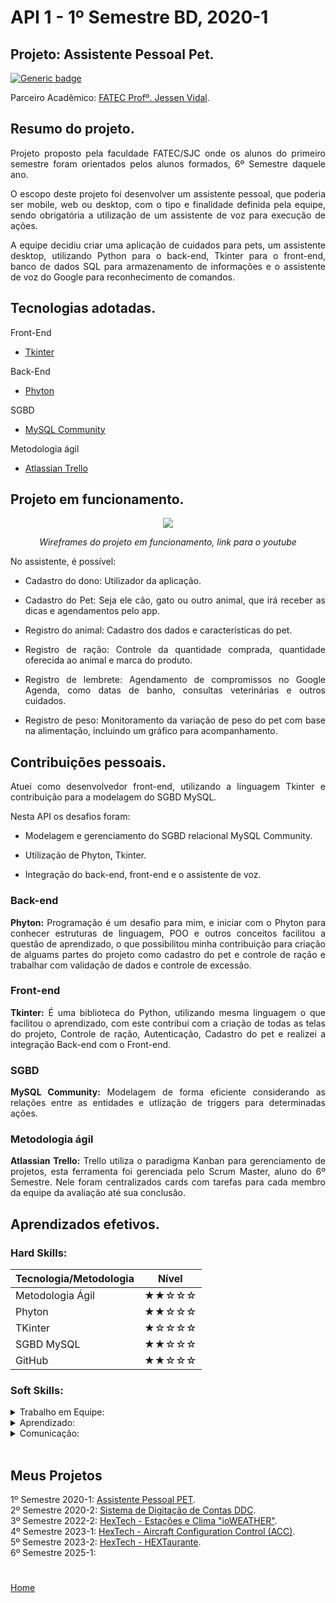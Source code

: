 # API 1 - 1º Semestre BD, 2020-1

## Projeto: Assistente Pessoal Pet.

[![Generic badge](https://img.shields.io/badge/GitHub-Repositório-blue.svg)](https://github.com/matheushgf/AssistentePessoalPet)

Parceiro Acadêmico: [FATEC Profº. Jessen Vidal](https://fatecsjc-prd.azurewebsites.net/).

## Resumo do projeto.
<p align="justify">Projeto proposto pela faculdade FATEC/SJC onde os alunos do primeiro semestre foram orientados pelos alunos formados, 6º Semestre daquele ano.</p>

<p align="justify">O escopo deste projeto foi desenvolver um assistente pessoal, que poderia ser mobile, web ou desktop, com o tipo e finalidade definida pela equipe, sendo obrigatória a utilização de um assistente de voz para execução de ações.</p>

<p align="justify">A equipe decidiu criar uma aplicação de cuidados para pets, um assistente desktop, utilizando Python para o back-end, Tkinter para o front-end, banco de dados SQL para armazenamento de informações e o assistente de voz do Google para reconhecimento de comandos.</p>

## Tecnologias adotadas.
<summary>Front-End</summary>

- [Tkinter](https://docs.python.org/pt-br/3/library/tkinter.html)

<summary>Back-End</summary>

- [Phyton](https://www.python.org/)

<summary>SGBD</summary>

- [MySQL Community](https://www.mysql.com/products/community/)

<summary>Metodologia ágil</summary>

- [Atlassian Trello](https://trello.com/pt-BR)

## Projeto em funcionamento.
<div align="center">

[![](http://img.youtube.com/vi/7vHIkx5pvZ4/0.jpg)](http://www.youtube.com/watch?v=7vHIkx5pvZ4 "Projeto Integrador 2020-1")

*Wireframes do projeto em funcionamento, link para o youtube*

</div>

<p align="justify">No assistente, é possível:</p>

- <p align="justify">Cadastro do dono: Utilizador da aplicação.</p>
- <p align="justify">Cadastro do Pet: Seja ele cão, gato ou outro animal, que irá receber as dicas e agendamentos pelo app.</p>
- <p align="justify">Registro do animal: Cadastro dos dados e características do pet.</p>
- <p align="justify">Registro de ração: Controle da quantidade comprada, quantidade oferecida ao animal e marca do produto.</p>
- <p align="justify">Registro de lembrete: Agendamento de compromissos no Google Agenda, como datas de banho, consultas veterinárias e outros cuidados.</p>
- <p align="justify">Registro de peso: Monitoramento da variação de peso do pet com base na alimentação, incluindo um gráfico para acompanhamento.</p>

## Contribuições pessoais.
<p align="justify">Atuei como desenvolvedor front-end, utilizando a linguagem Tkinter e contribuição para a modelagem do SGBD MySQL.<p>

<p align="justify">Nesta API os desafios foram:</p>

- <p align="justify">Modelagem e gerenciamento do SGBD relacional MySQL Community.</p>
- <p align="justify">Utilização de Phyton, Tkinter.</p>
- <p align="justify">Integração do back-end, front-end e o assistente de voz.</p>

### Back-end
<p align="justify"><b>Phyton:</b> Programação é um desafio para mim, e iniciar com o Phyton para conhecer estruturas de linguagem, POO e outros conceitos facilitou a questão de aprendizado, o que possibilitou minha contribuição para criação de alguams partes do projeto como cadastro do pet e controle de ração e trabalhar com validação de dados e controle de excessão.</p>

### Front-end
<p align="justify"><b>Tkinter:</b> É uma biblioteca do Python, utilizando mesma linguagem o que facilitou o aprendizado, com este contribuí com a criação de todas as telas do projeto, Controle de ração, Autenticação, Cadastro do pet e realizei a integração Back-end com o Front-end.</p>

### SGBD
<p align="justify"><b>MySQL Community:</b> Modelagem de forma eficiente considerando as relações entre as entidades e utlização de triggers para determinadas ações.</p>

### Metodologia ágil
<p align="justify"><b>Atlassian Trello:</b> Trello utiliza o paradigma Kanban para gerenciamento de projetos, esta ferramenta foi gerenciada pelo Scrum Master, aluno do 6º Semestre. Nele foram centralizados cards com tarefas para cada membro da equipe da avaliação até sua conclusão.</p>

## Aprendizados efetivos.

### Hard Skills:

| Tecnologia/Metodologia | Nível|
| ----- | ----- |
| Metodologia Ágil | ★★☆☆☆ |
| Phyton | ★★☆☆☆ |
| TKinter | ★☆☆☆☆ |
| SGBD MySQL | ★★☆☆☆ |
| GitHub | ★★☆☆☆ |

### Soft Skills:
<details>
<summary>Trabalho em Equipe:</summary>
<p align="justify">Início das atividades em grupo do curso, desafio em atingir objetivo sem ainda saber as habilidades de cada um, porém foi um grande aprendizado em saber avaliar o ambiente e habilidade de cada um no grupo para assim auxiliar ou procurar auxilio em determinadas tarefas.</p>
</details>

<details>
<summary>Aprendizado:</summary>
<p align="justify">Buscar fontes confiáveis, materiais complementares e adquirir conhecimento em uma linguagem/SGBD totalmente nova, foram desafios durante o semestre, porém muito válidos para referência no mercado de trabalho e para o andamento dos demais semestres que virão.</p>
</details>

<details>
<summary>Comunicação:</summary>
<p align="justify">Desafio da comunicação por iniciar o trabalho com pessoas novas e com habilidades não niveladas, pois alguns já atuavam na área de programação e outro não, mas ao chegar na 3ª Sprint do projeto conseguimos obter resultados com comunicação clara e assertiva sobre cada escopo e tarefa do projeto.</p>
</details>

<br>

## Meus Projetos

1º Semestre 2020-1: [Assistente Pessoal PET](./sem1_api.md). <br/>
2º Semestre 2020-2: [Sistema de Digitação de Contas DDC](./sem2_api.md). <br/>
3º Semestre 2022-2: [HexTech - Estações e Clima "ioWEATHER"](./sem3_api.md). <br/>
4º Semestre 2023-1: [HexTech - Aircraft Configuration Control (ACC)](./sem4_api.md). <br/>
5º Semestre 2023-2: [HexTech - HEXTaurante](./sem5_api.md). <br/> 
6º Semestre 2025-1: <br/>

#

[Home](../README.md)